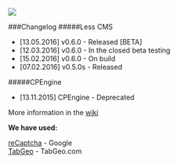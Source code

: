 <a href="http://code.n3sty.com" title="Go to CODE page"><img src="https://pp.vk.me/c631627/v631627092/26f5b/qXNoK9nz2eQ.jpg"></a>

###Changelog
#####Less CMS
* [13.05.2016] v0.6.0 - Released [BETA]
* [12.03.2016] v0.6.0 - In the closed beta testing
* [15.02.2016] v0.6.0 - On build
* [07.02.2016] v0.5.0s - Released

#####CPEngine
* [13.11.2015] CPEngine - Deprecated

More information in the [wiki](https://github.com/CODEtm/Less-CMS/wiki)

<b>We have used:</b>

[reCaptcha](https://www.google.com/recaptcha/intro/index.html) - Google<br>
[TabGeo](http://tabgeo.com/) - TabGeo.com
